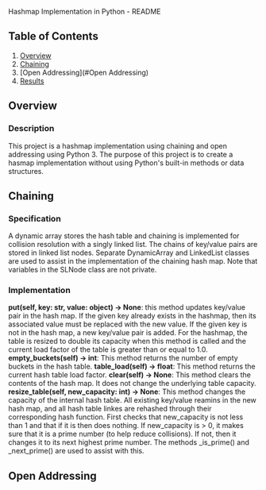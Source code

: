 Hashmap Implementation in Python - README

## Table of Contents
1. [Overview](#Overview)
1. [Chaining](#Chaining)
1. [Open Addressing](#Open Addressing)
1. [Results](#Results)

## Overview
### Description
This project is a hashmap implementation using chaining and open addressing using Python 3.
The purpose of this project is to create a hasmap implementation without using Python's built-in
methods or data structures. 

## Chaining

### Specification
A dynamic array stores the hash table and chaining is implemented for collision resolution with a singly
linked list. The chains of key/value pairs are stored in linked list nodes. Separate DynamicArray and
LinkedList classes are used to assist in the implementation of the chaining hash map. Note that
variables in the SLNode class are not private.
### Implementation
**put(self, key: str, value: object) -> None**: this method updates key/value pair in the hash map. 
If the given key already exists in the hashmap, then its associated value must be replaced with the
new value. If the given key is not in the hash map, a new key/value pair is added. For the hashmap,
the table is resized to double its capacity when this method is called and the current load factor
of the table is greater than or equal to 1.0.
**empty_buckets(self) -> int**: This method returns the number of empty buckets in the hash table.
**table_load(self) -> float**: This method returns the current hash table load factor.
**clear(self) -> None**: This method clears the contents of the hash map. It does not change the
underlying table capacity.
**resize_table(self, new_capacity: int) -> None**: This method changes the capacity of the internal
hash table. All existing key/value reamins in the new hash map, and all hash table linkes are rehashed
through their corresponding hash function. First checks that new_capacity is not less than 1 and that
if it is then does nothing. If new_capacity is > 0, it makes sure that it is a prime number (to help
reduce collisions). If not, then it changes it to its next highest prime number. The methods _is_prime()
and _next_prime() are used to assist with this.

## Open Addressing


